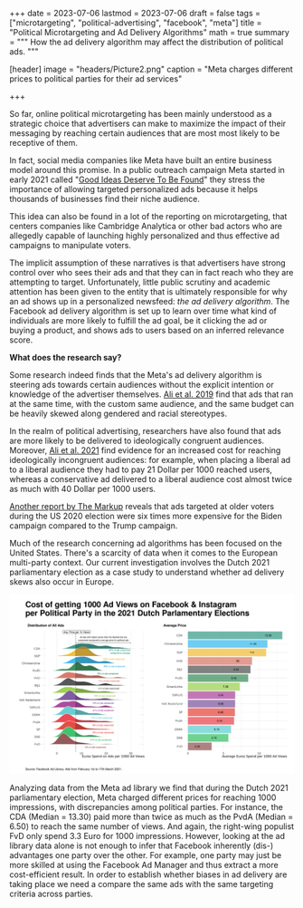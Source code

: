 +++
date = 2023-07-06
lastmod = 2023-07-06
draft = false
tags = ["microtargeting", "political-advertising", "facebook", "meta"]
title = "Political Microtargeting and Ad Delivery Algorithms"
math = true
summary = """
How the ad delivery algorithm may affect the distribution of political ads.
"""

[header]
image = "headers/Picture2.png"
caption = "Meta charges different prices to political parties for their ad services"

+++

So far, online political microtargeting has been mainly understood as a strategic choice that advertisers can make to maximize the impact of their messaging by reaching certain audiences that are most most likely to be receptive of them. 

In fact, social media companies like Meta have built an entire business model around this promise. In a public outreach campaign Meta started in early 2021 called "[Good Ideas Deserve To Be Found](https://about.meta.com/supportsmallbusiness/personalized-ads/)" they stress the importance of allowing targeted personalized ads because it helps thousands of businesses find their niche audience.

This idea can also be found in a lot of the reporting on microtargeting, that centers companies like Cambridge Analytica or other bad actors who are allegedly capable of launching highly personalized and thus effective ad campaigns to manipulate voters.



The implicit assumption of these narratives is that advertisers have strong control over who sees their ads and that they can in fact reach who they are attempting to target. Unfortunately, little public scrutiny and academic attention has been given to the entity that is ultimately responsible for why an ad shows up in a personalized newsfeed: *the ad delivery algorithm*.
The Facebook ad delivery algorithm is set up to learn over time what kind of individuals are more likely to fulfill the ad goal, be it clicking the ad or buying a product, and shows ads to users based on an inferred relevance score.

**What does the research say?**

Some research indeed finds that the Meta's ad delivery algorithm is steering ads towards certain audiences without the explicit intention or knowledge of the advertiser themselves. [Ali et al. 2019](https://dl.acm.org/doi/10.1145/3359301) find that ads that ran at the same time, with the custom same audience, and the same budget can be heavily skewed along gendered and racial stereotypes.

In the realm of political advertising, researchers have also found that ads are more likely to be delivered to ideologically congruent audiences. Moreover, [Ali et al. 2021](https://dl.acm.org/doi/10.1145/3437963.3441801) find evidence for an increased cost for reaching ideologically incongruent audiences: for example, when placing a liberal ad to a liberal audience they had to pay 21 Dollar per 1000 reached users, whereas a conservative ad delivered to a liberal audience cost almost twice as much with 40 Dollar per 1000 users. 

[Another report by The Markup](https://themarkup.org/election-2020/2020/10/29/facebook-political-ad-targeting-algorithm-prices-trump-biden) reveals that ads targeted at older voters during the US 2020 election were six times more expensive for the Biden campaign compared to the Trump campaign.



Much of the research concerning ad algorithms has been focused on the United States. There's a scarcity of data when it comes to the European multi-party context. Our current investigation involves the Dutch 2021 parliamentary election as a case study to understand whether ad delivery skews also occur in Europe.

![](https://github.com/favstats/myblogdown/blob/master/static/img/Picture2.png?raw=true)

Analyzing data from the Meta ad library we find that during the Dutch 2021 parliamentary election, Meta charged different prices for reaching 1000 impressions, with discrepancies among political parties. For instance, the CDA (Median = 13.30) paid more than twice as much as the PvdA (Median = 6.50) to reach the same number of views. And again, the right-wing populist FvD only spend 3.3 Euro for 1000 impressions. However, looking at the ad library data alone is not enough to infer that Facebook inherently (dis-) advantages one party over the other. For example, one party may just be more skilled at using the Facebook Ad Manager and thus extract a more cost-efficient result. In order to establish whether biases in ad delivery are taking place we need a compare the same ads with the same targeting criteria across parties.
